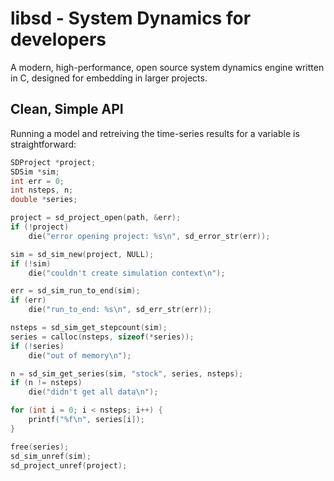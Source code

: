 libsd - System Dynamics for developers
======================================

A modern, high-performance, open source system dynamics engine written
in C, designed for embedding in larger projects.

Clean, Simple API
-----------------

Running a model and retreiving the time-series results for a variable
is straightforward:

```C
SDProject *project;
SDSim *sim;
int err = 0;
int nsteps, n;
double *series;

project = sd_project_open(path, &err);
if (!project)
	die("error opening project: %s\n", sd_error_str(err));

sim = sd_sim_new(project, NULL);
if (!sim)
	die("couldn't create simulation context\n");

err = sd_sim_run_to_end(sim);
if (err)
	die("run_to_end: %s\n", sd_err_str(err));

nsteps = sd_sim_get_stepcount(sim);
series = calloc(nsteps, sizeof(*series));
if (!series)
	die("out of memory\n");

n = sd_sim_get_series(sim, "stock", series, nsteps);
if (n != nsteps)
	die("didn't get all data\n");

for (int i = 0; i < nsteps; i++) {
	printf("%f\n", series[i]);
}

free(series);
sd_sim_unref(sim);
sd_project_unref(project);
```
